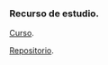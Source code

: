 ### Recurso de estudio.
[Curso](https://platzi.com/clases/3435-javascript-practico-matematicas/51500-ya-tomaste-el-curso-practico-de-javascript/).

[Repositorio](https://github.com/sara-34/curso-practico-matematico-javaScript).

